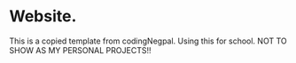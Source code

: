 # Website.
This is a copied template from codingNegpal. Using this for school. NOT TO SHOW AS MY PERSONAL PROJECTS!!
